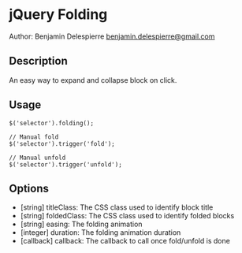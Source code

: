 jQuery Folding
==================

Author: Benjamin Delespierre <benjamin.delespierre@gmail.com>

Description
-----------

An easy way to expand and collapse block on click.

Usage
-----

    $('selector').folding();
    
    // Manual fold
    $('selector').trigger('fold');
    
    // Manual unfold
    $('selector').trigger('unfold');

Options
-------

* [string] titleClass: The CSS class used to identify block title
* [string] foldedClass: The CSS class used to identify folded blocks
* [string] easing: The folding animation
* [integer] duration: The folding animation duration
* [callback] callback: The callback to call once fold/unfold is done
